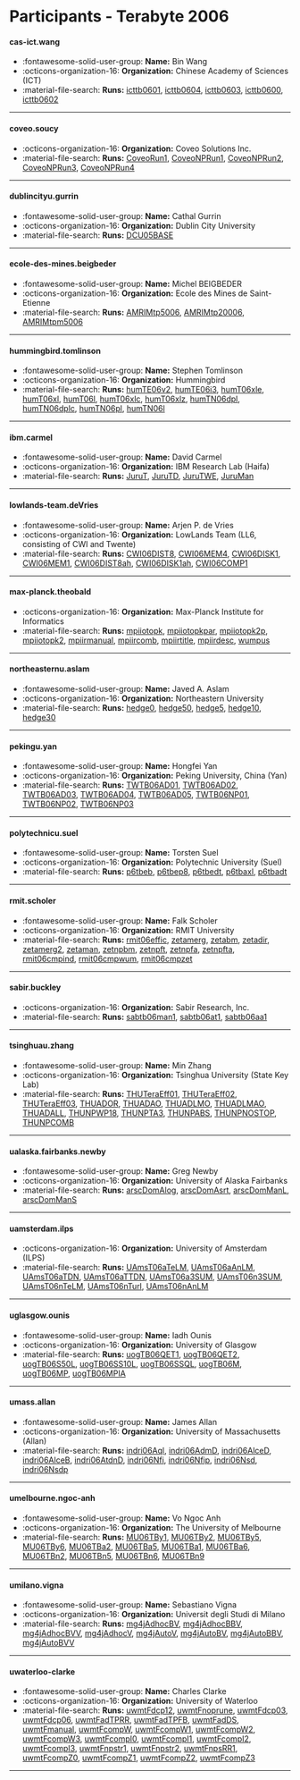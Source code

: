 # Participants - Terabyte 2006 

#### cas-ict.wang
 - :fontawesome-solid-user-group: **Name:** Bin Wang
 - :octicons-organization-16: **Organization:** Chinese Academy of Sciences (ICT)
 - :material-file-search: **Runs:** [icttb0601](./runs.md#icttb0601), [icttb0604](./runs.md#icttb0604), [icttb0603](./runs.md#icttb0603), [icttb0600](./runs.md#icttb0600), [icttb0602](./runs.md#icttb0602)

---
#### coveo.soucy
 - :octicons-organization-16: **Organization:** Coveo Solutions Inc.
 - :material-file-search: **Runs:** [CoveoRun1](./runs.md#coveorun1), [CoveoNPRun1](./runs.md#coveonprun1), [CoveoNPRun2](./runs.md#coveonprun2), [CoveoNPRun3](./runs.md#coveonprun3), [CoveoNPRun4](./runs.md#coveonprun4)

---
#### dublincityu.gurrin
 - :fontawesome-solid-user-group: **Name:** Cathal Gurrin
 - :octicons-organization-16: **Organization:** Dublin City University
 - :material-file-search: **Runs:** [DCU05BASE](./runs.md#dcu05base)

---
#### ecole-des-mines.beigbeder
 - :fontawesome-solid-user-group: **Name:** Michel BEIGBEDER
 - :octicons-organization-16: **Organization:** Ecole des Mines de Saint-Etienne
 - :material-file-search: **Runs:** [AMRIMtp5006](./runs.md#amrimtp5006), [AMRIMtp20006](./runs.md#amrimtp20006), [AMRIMtpm5006](./runs.md#amrimtpm5006)

---
#### hummingbird.tomlinson
 - :fontawesome-solid-user-group: **Name:** Stephen Tomlinson
 - :octicons-organization-16: **Organization:** Hummingbird
 - :material-file-search: **Runs:** [humTE06v2](./runs.md#humte06v2), [humTE06i3](./runs.md#humte06i3), [humT06xle](./runs.md#humt06xle), [humT06xl](./runs.md#humt06xl), [humT06l](./runs.md#humt06l), [humT06xlc](./runs.md#humt06xlc), [humT06xlz](./runs.md#humt06xlz), [humTN06dpl](./runs.md#humtn06dpl), [humTN06dplc](./runs.md#humtn06dplc), [humTN06pl](./runs.md#humtn06pl), [humTN06l](./runs.md#humtn06l)

---
#### ibm.carmel
 - :fontawesome-solid-user-group: **Name:** David Carmel
 - :octicons-organization-16: **Organization:** IBM Research Lab (Haifa)
 - :material-file-search: **Runs:** [JuruT](./runs.md#jurut), [JuruTD](./runs.md#jurutd), [JuruTWE](./runs.md#jurutwe), [JuruMan](./runs.md#juruman)

---
#### lowlands-team.deVries
 - :fontawesome-solid-user-group: **Name:** Arjen P. de Vries
 - :octicons-organization-16: **Organization:** LowLands Team (LL6, consisting of CWI and Twente)
 - :material-file-search: **Runs:** [CWI06DIST8](./runs.md#cwi06dist8), [CWI06MEM4](./runs.md#cwi06mem4), [CWI06DISK1](./runs.md#cwi06disk1), [CWI06MEM1](./runs.md#cwi06mem1), [CWI06DIST8ah](./runs.md#cwi06dist8ah), [CWI06DISK1ah](./runs.md#cwi06disk1ah), [CWI06COMP1](./runs.md#cwi06comp1)

---
#### max-planck.theobald
 - :octicons-organization-16: **Organization:** Max-Planck Institute for Informatics
 - :material-file-search: **Runs:** [mpiiotopk](./runs.md#mpiiotopk), [mpiiotopkpar](./runs.md#mpiiotopkpar), [mpiiotopk2p](./runs.md#mpiiotopk2p), [mpiiotopk2](./runs.md#mpiiotopk2), [mpiirmanual](./runs.md#mpiirmanual), [mpiircomb](./runs.md#mpiircomb), [mpiirtitle](./runs.md#mpiirtitle), [mpiirdesc](./runs.md#mpiirdesc), [wumpus](./runs.md#wumpus)

---
#### northeasternu.aslam
 - :fontawesome-solid-user-group: **Name:** Javed A. Aslam
 - :octicons-organization-16: **Organization:** Northeastern University
 - :material-file-search: **Runs:** [hedge0](./runs.md#hedge0), [hedge50](./runs.md#hedge50), [hedge5](./runs.md#hedge5), [hedge10](./runs.md#hedge10), [hedge30](./runs.md#hedge30)

---
#### pekingu.yan
 - :fontawesome-solid-user-group: **Name:** Hongfei Yan
 - :octicons-organization-16: **Organization:** Peking University, China (Yan)
 - :material-file-search: **Runs:** [TWTB06AD01](./runs.md#twtb06ad01), [TWTB06AD02](./runs.md#twtb06ad02), [TWTB06AD03](./runs.md#twtb06ad03), [TWTB06AD04](./runs.md#twtb06ad04), [TWTB06AD05](./runs.md#twtb06ad05), [TWTB06NP01](./runs.md#twtb06np01), [TWTB06NP02](./runs.md#twtb06np02), [TWTB06NP03](./runs.md#twtb06np03)

---
#### polytechnicu.suel
 - :fontawesome-solid-user-group: **Name:** Torsten Suel
 - :octicons-organization-16: **Organization:** Polytechnic University (Suel)
 - :material-file-search: **Runs:** [p6tbeb](./runs.md#p6tbeb), [p6tbep8](./runs.md#p6tbep8), [p6tbedt](./runs.md#p6tbedt), [p6tbaxl](./runs.md#p6tbaxl), [p6tbadt](./runs.md#p6tbadt)

---
#### rmit.scholer
 - :fontawesome-solid-user-group: **Name:** Falk Scholer
 - :octicons-organization-16: **Organization:** RMIT University
 - :material-file-search: **Runs:** [rmit06effic](./runs.md#rmit06effic), [zetamerg](./runs.md#zetamerg), [zetabm](./runs.md#zetabm), [zetadir](./runs.md#zetadir), [zetamerg2](./runs.md#zetamerg2), [zetaman](./runs.md#zetaman), [zetnpbm](./runs.md#zetnpbm), [zetnpft](./runs.md#zetnpft), [zetnpfa](./runs.md#zetnpfa), [zetnpfta](./runs.md#zetnpfta), [rmit06cmpind](./runs.md#rmit06cmpind), [rmit06cmpwum](./runs.md#rmit06cmpwum), [rmit06cmpzet](./runs.md#rmit06cmpzet)

---
#### sabir.buckley
 - :octicons-organization-16: **Organization:** Sabir Research, Inc.
 - :material-file-search: **Runs:** [sabtb06man1](./runs.md#sabtb06man1), [sabtb06at1](./runs.md#sabtb06at1), [sabtb06aa1](./runs.md#sabtb06aa1)

---
#### tsinghuau.zhang
 - :fontawesome-solid-user-group: **Name:** Min Zhang
 - :octicons-organization-16: **Organization:** Tsinghua University (State Key Lab)
 - :material-file-search: **Runs:** [THUTeraEff01](./runs.md#thuteraeff01), [THUTeraEff02](./runs.md#thuteraeff02), [THUTeraEff03](./runs.md#thuteraeff03), [THUADOR](./runs.md#thuador), [THUADAO](./runs.md#thuadao), [THUADLMO](./runs.md#thuadlmo), [THUADLMAO](./runs.md#thuadlmao), [THUADALL](./runs.md#thuadall), [THUNPWP18](./runs.md#thunpwp18), [THUNPTA3](./runs.md#thunpta3), [THUNPABS](./runs.md#thunpabs), [THUNPNOSTOP](./runs.md#thunpnostop), [THUNPCOMB](./runs.md#thunpcomb)

---
#### ualaska.fairbanks.newby
 - :fontawesome-solid-user-group: **Name:** Greg Newby
 - :octicons-organization-16: **Organization:** University of Alaska Fairbanks
 - :material-file-search: **Runs:** [arscDomAlog](./runs.md#arscdomalog), [arscDomAsrt](./runs.md#arscdomasrt), [arscDomManL](./runs.md#arscdommanl), [arscDomManS](./runs.md#arscdommans)

---
#### uamsterdam.ilps
 - :octicons-organization-16: **Organization:** University of Amsterdam (ILPS)
 - :material-file-search: **Runs:** [UAmsT06aTeLM](./runs.md#uamst06atelm), [UAmsT06aAnLM](./runs.md#uamst06aanlm), [UAmsT06aTDN](./runs.md#uamst06atdn), [UAmsT06aTTDN](./runs.md#uamst06attdn), [UAmsT06a3SUM](./runs.md#uamst06a3sum), [UAmsT06n3SUM](./runs.md#uamst06n3sum), [UAmsT06nTeLM](./runs.md#uamst06ntelm), [UAmsT06nTurl](./runs.md#uamst06nturl), [UAmsT06nAnLM](./runs.md#uamst06nanlm)

---
#### uglasgow.ounis
 - :fontawesome-solid-user-group: **Name:** Iadh Ounis	
 - :octicons-organization-16: **Organization:** University of Glasgow
 - :material-file-search: **Runs:** [uogTB06QET1](./runs.md#uogtb06qet1), [uogTB06QET2](./runs.md#uogtb06qet2), [uogTB06S50L](./runs.md#uogtb06s50l), [uogTB06SS10L](./runs.md#uogtb06ss10l), [uogTB06SSQL](./runs.md#uogtb06ssql), [uogTB06M](./runs.md#uogtb06m), [uogTB06MP](./runs.md#uogtb06mp), [uogTB06MPIA](./runs.md#uogtb06mpia)

---
#### umass.allan
 - :fontawesome-solid-user-group: **Name:** James Allan
 - :octicons-organization-16: **Organization:** University of Massachusetts (Allan)
 - :material-file-search: **Runs:** [indri06Aql](./runs.md#indri06aql), [indri06AdmD](./runs.md#indri06admd), [indri06AlceD](./runs.md#indri06alced), [indri06AlceB](./runs.md#indri06alceb), [indri06AtdnD](./runs.md#indri06atdnd), [indri06Nfi](./runs.md#indri06nfi), [indri06Nfip](./runs.md#indri06nfip), [indri06Nsd](./runs.md#indri06nsd), [indri06Nsdp](./runs.md#indri06nsdp)

---
#### umelbourne.ngoc-anh
 - :fontawesome-solid-user-group: **Name:** Vo Ngoc Anh
 - :octicons-organization-16: **Organization:** The University of Melbourne
 - :material-file-search: **Runs:** [MU06TBy1](./runs.md#mu06tby1), [MU06TBy2](./runs.md#mu06tby2), [MU06TBy5](./runs.md#mu06tby5), [MU06TBy6](./runs.md#mu06tby6), [MU06TBa2](./runs.md#mu06tba2), [MU06TBa5](./runs.md#mu06tba5), [MU06TBa1](./runs.md#mu06tba1), [MU06TBa6](./runs.md#mu06tba6), [MU06TBn2](./runs.md#mu06tbn2), [MU06TBn5](./runs.md#mu06tbn5), [MU06TBn6](./runs.md#mu06tbn6), [MU06TBn9](./runs.md#mu06tbn9)

---
#### umilano.vigna
 - :fontawesome-solid-user-group: **Name:** Sebastiano Vigna
 - :octicons-organization-16: **Organization:** Universit degli Studi di Milano
 - :material-file-search: **Runs:** [mg4jAdhocBV](./runs.md#mg4jadhocbv), [mg4jAdhocBBV](./runs.md#mg4jadhocbbv), [mg4jAdhocBVV](./runs.md#mg4jadhocbvv), [mg4jAdhocV](./runs.md#mg4jadhocv), [mg4jAutoV](./runs.md#mg4jautov), [mg4jAutoBV](./runs.md#mg4jautobv), [mg4jAutoBBV](./runs.md#mg4jautobbv), [mg4jAutoBVV](./runs.md#mg4jautobvv)

---
#### uwaterloo-clarke
 - :fontawesome-solid-user-group: **Name:** Charles Clarke
 - :octicons-organization-16: **Organization:** University of Waterloo
 - :material-file-search: **Runs:** [uwmtFdcp12](./runs.md#uwmtfdcp12), [uwmtFnoprune](./runs.md#uwmtfnoprune), [uwmtFdcp03](./runs.md#uwmtfdcp03), [uwmtFdcp06](./runs.md#uwmtfdcp06), [uwmtFadTPRR](./runs.md#uwmtfadtprr), [uwmtFadTPFB](./runs.md#uwmtfadtpfb), [uwmtFadDS](./runs.md#uwmtfadds), [uwmtFmanual](./runs.md#uwmtfmanual), [uwmtFcompW](./runs.md#uwmtfcompw), [uwmtFcompW1](./runs.md#uwmtfcompw1), [uwmtFcompW2](./runs.md#uwmtfcompw2), [uwmtFcompW3](./runs.md#uwmtfcompw3), [uwmtFcompI0](./runs.md#uwmtfcompi0), [uwmtFcompI1](./runs.md#uwmtfcompi1), [uwmtFcompI2](./runs.md#uwmtfcompi2), [uwmtFcompI3](./runs.md#uwmtfcompi3), [uwmtFnpstr1](./runs.md#uwmtfnpstr1), [uwmtFnpstr2](./runs.md#uwmtfnpstr2), [uwmtFnpsRR1](./runs.md#uwmtfnpsrr1), [uwmtFcompZ0](./runs.md#uwmtfcompz0), [uwmtFcompZ1](./runs.md#uwmtfcompz1), [uwmtFcompZ2](./runs.md#uwmtfcompz2), [uwmtFcompZ3](./runs.md#uwmtfcompz3)

---
